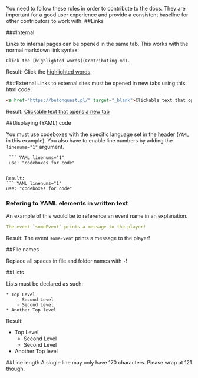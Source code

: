 You need to follow these rules in order to contribute to the docs. They are important for a good user experience and provide
a consistent baseline for other contributors to work with.
##Links

###Internal

Links to internal pages can be opened in the same tab. This works with the normal markdown link syntax:

``` linenums="1"
Click the [highlighted words](Contributing.md).
```
Result: Click the [highlighted words](../Contributing.md).

###External
Links to external sites must be opened in new tabs using this html code:

``` HTML linenums="1"
<a href="https://betonquest.pl/" target="_blank">Clickable text that opens a new tab</a>
```
Result: <a href="https://betonquest.pl/" target="_blank">Clickable text that opens a new tab</a>



##Displaying (YAML) code

You must use codeboxes with the specific language set in the header (`YAML` in this example).
You also have to enable line numbers by adding the `linenums="1"` argument. 
``` linenums="1"
 ``` YAML linenums="1"
 use: "codeboxes for code"
 ```
```

Result:
``` YAML linenums="1"
use: "codeboxes for code"
```
### Refering to YAML elements in written text

An example of this would be to reference an event name in an explanation.

``` YAML linenums="1"
The event `someEvent` prints a message to the player!
```

Result:
The event `someEvent` prints a message to the player!

##File names

Replace all spaces in file and folder names with `-`!

##Lists

Lists must be declared as such:

```
* Top Level
    - Second Level
    - Second Level
* Another Top level
```

Result:

* Top Level
    - Second Level
    - Second Level
* Another Top level

##Line length
A single line may only have 170 characters. Please wrap at 121 though.
